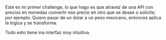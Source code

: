 Este es mi primer challenge, lo que hago es que atravez de una API con precios en monedas convertir ese precio en otro que se desee o solicite; por ejemplo:
Quiero pasar de un dolar a un peso mexicano, entonces aplica la logica y se transforma.

Todo esto tiene ina interfaz muy intuitiva. 
